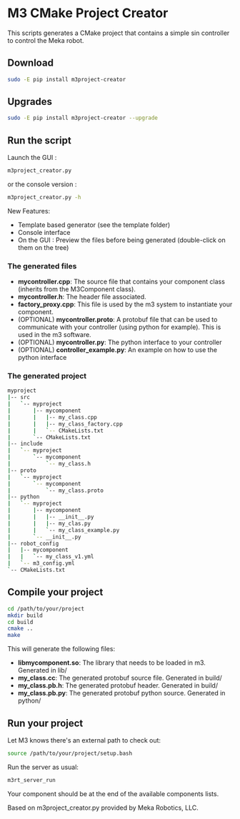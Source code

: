 M3 CMake Project Creator
==============================

This scripts generates a CMake project that contains a simple sin controller to control the Meka robot.

## Download
```bash
sudo -E pip install m3project-creator
```
## Upgrades

```bash
sudo -E pip install m3project-creator --upgrade
```

## Run the script
Launch the GUI : 
```bash
m3project_creator.py
```
or the console version :
```bash
m3project_creator.py -h 
```
New Features:

* Template based generator (see the template folder)
* Console interface
* On the GUI : Preview the files before being generated (double-click on them on the tree)

### The generated files

* **mycontroller.cpp**: The source file that contains your component class (inherits from the M3Component class).
* **mycontroller.h**: The header file associated.
* **factory_proxy.cpp**: This file is used by the m3 system to instantiate your component.
* (OPTIONAL) **mycontroller.proto**: A protobuf file that can be used to communicate with your controller (using python for example). This is used in the m3 software.
* (OPTIONAL) **mycontroller.py**: The python interface to your controller
* (OPTIONAL) **controller_example.py**: An example on how to use the python interface

### The generated project

```bash
myproject
|-- src
|   `-- myproject
|       |-- mycomponent
|       |   |-- my_class.cpp
|       |   |-- my_class_factory.cpp
|       |   `-- CMakeLists.txt
|       `-- CMakeLists.txt
|-- include
|   `-- myproject
|       `-- mycomponent
|           `-- my_class.h
|-- proto
|   `-- myproject
|       `-- mycomponent
|           `-- my_class.proto
|-- python
|   `-- myproject
|       |-- mycomponent
|       |   |-- __init__.py
|       |   |-- my_clas.py
|       |   `-- my_class_example.py
|       `-- __init__.py
|-- robot_config
|   |-- mycomponent
|   |   `-- my_class_v1.yml
|   `-- m3_config.yml
`-- CMakeLists.txt
```
## Compile your project

```bash
cd /path/to/your/project
mkdir build
cd build
cmake ..
make
```

This will generate the following files:

* **libmycomponent.so**: The library that needs to be loaded in m3. Generated in lib/
* **my_class.cc**: The generated protobuf source file. Generated in build/
* **my_class.pb.h**: The generated protobuf header. Generated in build/
* **my_class.pb.py**: The generated protobuf python source. Generated in python/

## Run your project ##
Let M3 knows there's an external path to check out:
```bash
source /path/to/your/project/setup.bash
```
Run the server as usual:
```bash
m3rt_server_run
```
Your component should be at the end of the available components lists.



Based on m3project_creator.py provided by Meka Robotics, LLC.
